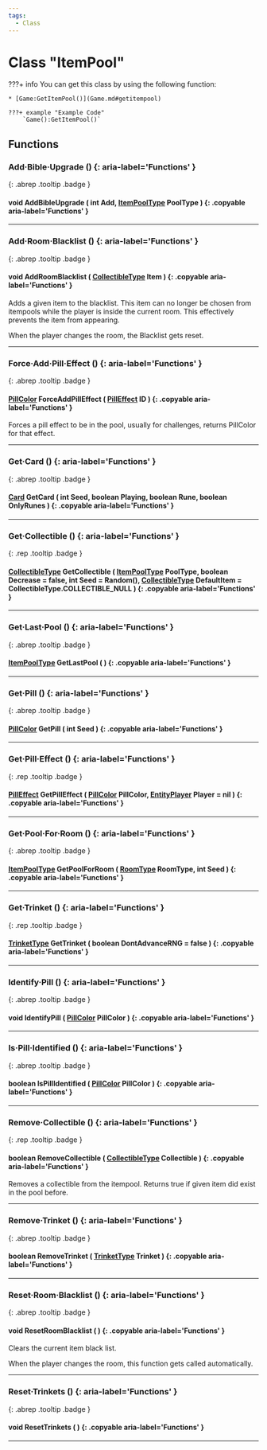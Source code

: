 ```yaml
---
tags:
  - Class
---
```

# Class "ItemPool"

???+ info
    You can get this class by using the following function:

    * [Game:GetItemPool()](Game.md#getitempool)

    ???+ example "Example Code"
        `Game():GetItemPool()`

## Functions
### Add·Bible·Upgrade () {: aria-label='Functions' }
[ ](#){: .abrep .tooltip .badge }
#### void AddBibleUpgrade ( int Add, [ItemPoolType](enums/ItemPoolType.md) PoolType ) {: .copyable aria-label='Functions' }

___
### Add·Room·Blacklist () {: aria-label='Functions' }
[ ](#){: .abrep .tooltip .badge }
#### void AddRoomBlacklist ( [CollectibleType](enums/CollectibleType.md) Item ) {: .copyable aria-label='Functions' }
Adds a given item to the blacklist. This item can no longer be chosen from itempools while the player is inside the current room. This effectively prevents the item from appearing.

When the player changes the room, the Blacklist gets reset.

___
### Force·Add·Pill·Effect () {: aria-label='Functions' }
[ ](#){: .abrep .tooltip .badge }
#### [PillColor](enums/PillColor.md) ForceAddPillEffect ( [PillEffect](enums/PillEffect.md) ID ) {: .copyable aria-label='Functions' }
Forces a pill effect to be in the pool, usually for challenges, returns PillColor for that effect.
___
### Get·Card () {: aria-label='Functions' }
[ ](#){: .abrep .tooltip .badge }
#### [Card](enums/Card.md) GetCard ( int Seed, boolean Playing, boolean Rune, boolean OnlyRunes ) {: .copyable aria-label='Functions' }

___
### Get·Collectible () {: aria-label='Functions' }
[ ](#){: .rep .tooltip .badge }
#### [CollectibleType](enums/CollectibleType.md) GetCollectible ( [ItemPoolType](enums/ItemPoolType.md) PoolType, boolean Decrease = false, int Seed = Random(), [CollectibleType](enums/CollectibleType.md) DefaultItem = CollectibleType.COLLECTIBLE_NULL ) {: .copyable aria-label='Functions' }

___
### Get·Last·Pool () {: aria-label='Functions' }
[ ](#){: .abrep .tooltip .badge }
#### [ItemPoolType](enums/ItemPoolType.md) GetLastPool ( ) {: .copyable aria-label='Functions' }

___
### Get·Pill () {: aria-label='Functions' }
[ ](#){: .abrep .tooltip .badge }
#### [PillColor](enums/PillColor.md) GetPill ( int Seed ) {: .copyable aria-label='Functions' }

___
### Get·Pill·Effect () {: aria-label='Functions' }
[ ](#){: .rep .tooltip .badge }
#### [PillEffect](enums/PillEffect.md) GetPillEffect ( [PillColor](enums/PillColor.md) PillColor, [EntityPlayer](EntityPlayer.md) Player = nil ) {: .copyable aria-label='Functions' }

___
### Get·Pool·For·Room () {: aria-label='Functions' }
[ ](#){: .abrep .tooltip .badge }
#### [ItemPoolType](enums/ItemPoolType.md) GetPoolForRoom ( [RoomType](enums/RoomType.md) RoomType, int Seed ) {: .copyable aria-label='Functions' }

___
### Get·Trinket () {: aria-label='Functions' }
[ ](#){: .rep .tooltip .badge }
#### [TrinketType](enums/TrinketType.md) GetTrinket ( boolean DontAdvanceRNG = false ) {: .copyable aria-label='Functions' }

___
### Identify·Pill () {: aria-label='Functions' }
[ ](#){: .abrep .tooltip .badge }
#### void IdentifyPill ( [PillColor](enums/PillColor.md) PillColor ) {: .copyable aria-label='Functions' }

___
### Is·Pill·Identified () {: aria-label='Functions' }
[ ](#){: .abrep .tooltip .badge }
#### boolean IsPillIdentified ( [PillColor](enums/PillColor.md) PillColor ) {: .copyable aria-label='Functions' }

___
### Remove·Collectible () {: aria-label='Functions' }
[ ](#){: .rep .tooltip .badge }
#### boolean RemoveCollectible ( [CollectibleType](enums/CollectibleType.md) Collectible ) {: .copyable aria-label='Functions' }
Removes a collectible from the itempool. Returns true if given item did exist in the pool before.

___
### Remove·Trinket () {: aria-label='Functions' }
[ ](#){: .abrep .tooltip .badge }
#### boolean RemoveTrinket ( [TrinketType](enums/TrinketType.md) Trinket ) {: .copyable aria-label='Functions' }

___
### Reset·Room·Blacklist () {: aria-label='Functions' }
[ ](#){: .abrep .tooltip .badge }
#### void ResetRoomBlacklist ( ) {: .copyable aria-label='Functions' }
Clears the current item black list.

When the player changes the room, this function gets called automatically.

___
### Reset·Trinkets () {: aria-label='Functions' }
[ ](#){: .abrep .tooltip .badge }
#### void ResetTrinkets ( ) {: .copyable aria-label='Functions' }

___
